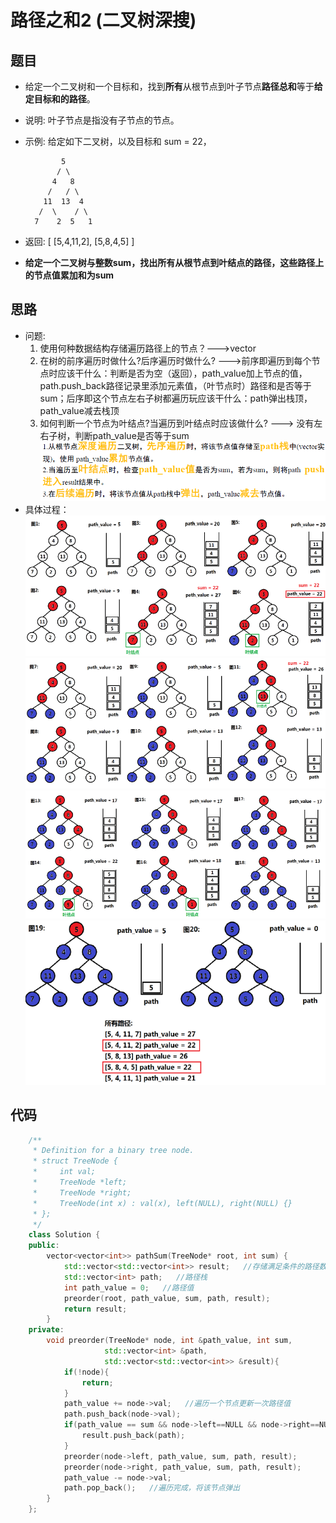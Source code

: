 
# 路径之和2  (二叉树深搜)

## 题目

- 给定一个二叉树和一个目标和，找到**所有**从根节点到叶子节点**路径总和**等于**给定目标和的路径**。
- 说明: 叶子节点是指没有子节点的节点。
- 示例:
    给定如下二叉树，以及目标和 sum = 22，

              5
             / \
            4   8
           /   / \
          11  13  4
         /  \    / \
        7    2  5   1
- 返回:
    [
       [5,4,11,2],
       [5,8,4,5]
    ]
- **给定一个二叉树与整数sum，找出所有从根节点到叶结点的路径，这些路径上的节点值累加和为sum**    

## 思路

- 问题:
    1. 使用何种数据结构存储遍历路径上的节点？--->vector
    2. 在树的前序遍历时做什么?后序遍历时做什么? --->前序即遍历到每个节点时应该干什么：判断是否为空（返回），path_value加上节点的值，path.push_back路径记录里添加元素值，（叶节点时）路径和是否等于sum；后序即这个节点左右子树都遍历玩应该干什么：path弹出栈顶，path_value减去栈顶
    3. 如何判断一个节点为叶结点?当遍历到叶结点时应该做什么? ---> 没有左右子树，判断path_value是否等于sum
![](https://raw.githubusercontent.com/shuijingasd130/Resource/master/Picture/%E8%B7%AF%E5%BE%84%E4%B9%8B%E5%92%8C2_1.png)    
- 具体过程：
![](https://raw.githubusercontent.com/shuijingasd130/Resource/master/Picture/%E8%B7%AF%E5%BE%84%E4%B9%8B%E5%92%8C2_2.png)
![](https://raw.githubusercontent.com/shuijingasd130/Resource/master/Picture/%E8%B7%AF%E5%BE%84%E4%B9%8B%E5%92%8C2_3.png)
![](https://raw.githubusercontent.com/shuijingasd130/Resource/master/Picture/%E8%B7%AF%E5%BE%84%E4%B9%8B%E5%92%8C2_4.png)
![](https://raw.githubusercontent.com/shuijingasd130/Resource/master/Picture/%E8%B7%AF%E5%BE%84%E4%B9%8B%E5%92%8C2_5.png)


## 代码

``` cpp
    /**
     * Definition for a binary tree node.
     * struct TreeNode {
     *     int val;
     *     TreeNode *left;
     *     TreeNode *right;
     *     TreeNode(int x) : val(x), left(NULL), right(NULL) {}
     * };
     */
    class Solution {
    public:
        vector<vector<int>> pathSum(TreeNode* root, int sum) {
            std::vector<std::vector<int>> result;   //存储满足条件的路径数组
            std::vector<int> path;   //路径栈
            int path_value = 0;   //路径值
            preorder(root, path_value, sum, path, result);
            return result;
        }
    private:
        void preorder(TreeNode* node, int &path_value, int sum,
                     std::vector<int> &path,
                     std::vector<std::vector<int>> &result){
            if(!node){
                return;
            }
            path_value += node->val;   //遍历一个节点更新一次路径值
            path.push_back(node->val);
            if(path_value == sum && node->left==NULL && node->right==NULL){   //叶节点且路径值等于sum
                result.push_back(path);
            }
            preorder(node->left, path_value, sum, path, result);
            preorder(node->right, path_value, sum, path, result);
            path_value -= node->val;
            path.pop_back();   //遍历完成，将该节点弹出
        }
    };
```

